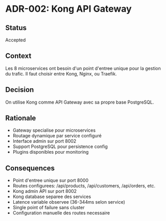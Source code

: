 # ADR-002: Kong API Gateway

## Status
Accepted

## Context
Les 8 microservices ont besoin d'un point d'entree unique pour la gestion du trafic. Il faut choisir entre Kong, Nginx, ou Traefik.

## Decision
On utilise Kong comme API Gateway avec sa propre base PostgreSQL.

## Rationale
- Gateway specialise pour microservices
- Routage dynamique par service configuré
- Interface admin sur port 8002
- Support PostgreSQL pour persistence config
- Plugins disponibles pour monitoring

## Consequences
- Point d'entree unique sur port 8000
- Routes configurees: /api/products, /api/customers, /api/orders, etc.
- Kong admin API sur port 8002
- Kong database separee des services
- Latence variable observee (36-344ms selon service)
- Single point of failure sans cluster
- Configuration manuelle des routes necessaire